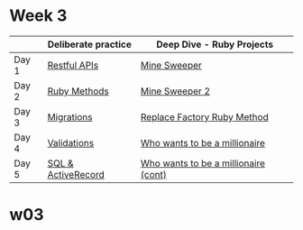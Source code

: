 # Week 3 

|       | Deliberate practice              					 | Deep Dive - Ruby Projects                              |
| ----- | -------------------------------- 					 | --------------------------------------------           |
| Day 1 | [Restful APIs](restful_apis)     					 | [Mine Sweeper](mine_sweeper_exercise)                  |
| Day 2 | [Ruby Methods](ruby_methods) 		 					 | [Mine Sweeper 2](mine_sweeper_2_exercise)              |
| Day 3 | [Migrations](migrations)         					 | [Replace Factory Ruby Method](replace_factory_methods) |
| Day 4 | [Validations](validations)       					 | [Who wants to be a millionaire](millionaire)           |
| Day 5 | [SQL & ActiveRecord](sql_and_activerecord) | [Who wants to be a millionaire (cont)](millionaire)    |

# w03
